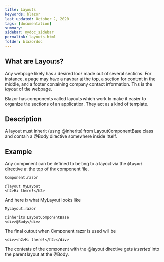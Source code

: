 ```yaml
---
title: Layouts
keywords: blazor
last_updated: October 7, 2020
tags: [documentation]
summary: 
sidebar: mydoc_sidebar
permalink: layouts.html
folder: blazordoc
---
```


## What are Layouts?

Any webpage likely has a desired look made out of several sections. For instance, a page may have a navbar at the top, a section for content in the middle, and a footer containing company contact information. This is the *layout* of the webpage. 

Blazor has components called layouts which work to make it easier to organize the sections of an application. They act as a kind of template. 

## Description

A layout must inherit (using @inherits) from LayoutComponentBase class and contain a @Body directive somewhere inside itself.

## Example

Any component can be defined to belong to a layout via the ```@layout``` directive at the top of the component file. 

```
Component.razor

@layout MyLayout
<h2>Hi there!</h2>
```

And here is what MyLayout looks like

```
MyLayout.razor

@inherits LayoutComponentBase
<div>@Body</div>
```

The final output when Component.razor is used will be

```
<div><h2>Hi there!</h2></div>
```

The contents of the component with the @layout directive gets *inserted* into the parent layout at the @Body.

